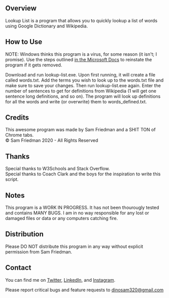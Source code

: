 ## Overview
Lookup List is a program that allows you to quickly lookup a list of words using Google Dictionary and Wikipedia.

## How to Use

NOTE: Windows thinks this program is a virus, for some reason (it isn't; I promise). Use the steps outlined [in the Microsoft Docs](https://docs.microsoft.com/en-us/windows/security/threat-protection/microsoft-defender-antivirus/restore-quarantined-files-microsoft-defender-antivirus) to reinstate the program if it gets removed.

Download and run lookup-list.exe. Upon first running, it will create a file called words.txt. Add the terms you wish to look up to the words.txt file and make sure to save your changes. Then run lookup-list.exe again. Enter the number of sentences to get for definitions from Wikipedia (1 will get one sentence long definitions, and so on). The program will look up definitions for all the words and write (or overwrite) them to words_defined.txt.

## Credits
This awesome program was made by Sam Friedman and a SHIT TON of Chrome tabs.  
© Sam Friedman 2020 - All Rights Reserved

## Thanks
Special thanks to W3Schools and Stack Overflow.  
Special thanks to Coach Clark and the boys for the inspiration to write this script.

## Notes
This program is a WORK IN PROGRESS. It has not been thourougly tested and  contains MANY BUGS. I am in no way responsible for any lost or damaged files or data or any computers catching fire.

## Distribution
Please DO NOT distribute this program in any way without explicit permission from Sam Friedman.

## Contact
You can find me on [Twitter](https://www.twitter.com/_samfriedman_), [LinkedIn](https://www.linkedin.com/in/sam-friedman-8bba30147), and  [Instagram](https://www.instagram.com/_samfriedman_).

Please report critical bugs and feature requests to dinosam320@gmail.com
